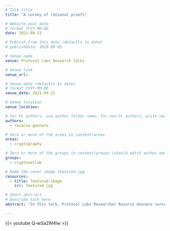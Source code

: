 ```yaml
---
# Talk title
title: "A survey of rational proofs"

# Website post date
# format YYYY-MM-DD
date: 2021-09-21

# Publish from this date (defaults to date)
# publishDate: 2019-09-03

# Venue name
venue: Protocol Labs Research Talks

# Venue link
venue_url:

# Venue date (defaults to date)
# format YYYY-MM-DD
venue_date: 2021-09-21

# Venue location
venue_location:

# For PL authors, use author folder name; for non-PL authors, write name as in paper within ""
authors:
  - rosario-gennaro

# Zero or more of the areas in content/areas
areas:
  - cryptography

# Zero or more of the groups in content/groups (should match author membership)
groups:
  - cryptonetlab

# Name the cover image featured.jpg
resources:
  - title: featured-image
    src: featured.jpg

# Short abstract
# Describe talk here
abstract: "In this talk, Protocol Labs Researcher Rosario Gennaro surveys some of the main results and approaches in the area of Rational Proofs, including a fascinating connection to Fine-Grained Cryptography (defined as Cryptography which is secure against adversaries that run in a fixed polynomial time, as opposed to any poly-time adversary) and discusses the main open problems."

---
```



{{< youtube Q-wSa2W4lw >}}
